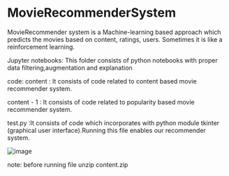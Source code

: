 # MovieRecommenderSystem
MovieRecommender system is a Machine-learning based approach which predicts the movies based on content, ratings, users. Sometimes it is like a reinforcement learning.

Jupyter notebooks:
This folder consists of python notebooks with proper data filtering,augmentation and explanation

code:
content : It consists of code related to content based movie recommender system.

content - 1 :  It consists of code related to popularity based movie recommender system.

test.py :It consists of code which incorporates with python module tkinter (graphical user interface).Running this file enables our recommender system.

![image](https://user-images.githubusercontent.com/91652649/210694865-eda28256-9ad6-46fa-9751-a37afc83fbeb.png)

note: before running file unzip content.zip
